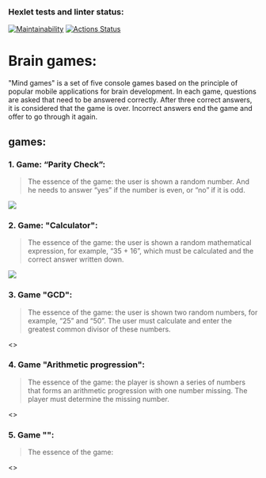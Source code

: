 ### Hexlet tests and linter status:
[![Maintainability](https://api.codeclimate.com/v1/badges/1587e1c523d919bb7dff/maintainability)](https://codeclimate.com/github/BlackJackSpb/python-project-49/maintainability)
[![Actions Status](https://github.com/BlackJackSpb/python-project-49/actions/workflows/hexlet-check.yml/badge.svg)](https://github.com/BlackJackSpb/python-project-49/actions)
# Brain games:

"Mind games" is a set of five console games based on the principle of popular mobile applications for brain development. In each game, questions are asked that need to be answered correctly. After three correct answers, it is considered that the game is over. Incorrect answers end the game and offer to go through it again.

## games:
### 1. Game: “Parity Check”:
>The essence of the game: the user is shown a random number. And he needs to answer “yes” if the number is even, or “no” if it is odd.

<a href="https://asciinema.org/a/675214" target="_blank"><img src="https://asciinema.org/a/675214.svg" /></a>
### 2. Game: "Calculator":
>The essence of the game: the user is shown a random mathematical expression, for example, “35 + 16”, which must be calculated and the correct answer written down.

<a href="https://asciinema.org/a/xE9tq5m7ZrDTyXtyEx9UYqw3q" target="_blank"><img src="https://asciinema.org/a/xE9tq5m7ZrDTyXtyEx9UYqw3q.svg" /></a>
### 3. Game "GCD":
>The essence of the game: the user is shown two random numbers, for example, “25” and “50”. The user must calculate and enter the greatest common divisor of these numbers.

<>
### 4. Game "Arithmetic progression":
>The essence of the game: the player is shown a series of numbers that forms an arithmetic progression with one number missing. The player must determine the missing number.

<>
### 5. Game "":
>The essence of the game: 

<>
